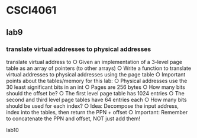 # CSCI4061





## lab9

### translate virtual addresses to physical addresses

translate virtual address to 
○ Given an implementation of a 3-level page table as an array of pointers (to other arrays)
○ Write a function to translate virtual addresses to physical addresses using the page table
○ Important points about the tables/memory for this lab:
○ Physical addresses use the 30 least significant bits in an int
○ Pages are 256 bytes
○ How many bits should the offset be?
○ The first level page table has 1024 entries
○ The second and third level page tables have 64 entries each
○ How many bits should be used for each index?
○ Idea: Decompose the input address, index into the tables, then return the PPN + offset
○ Important: Remember to concatenate the PPN and offset, NOT just add them!

lab10



